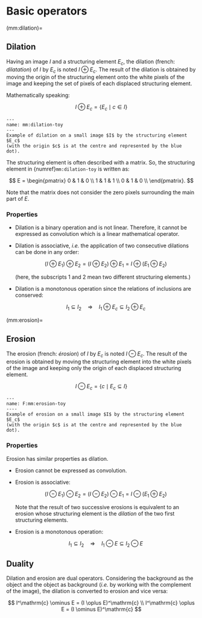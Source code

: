 # Basic operators


(mm:dilation)=
## Dilation

Having an image $I$ and a structuring element $E_c$, the dilation (french: _dilatation_)
of $I$ by $E_c$ is noted $I \oplus E_c$.
The result of the dilation is obtained by moving the origin of the structuring element onto the white pixels of the image
and keeping the set of pixels of each displaced structuring element.

Mathematically speaking:

$$
  I \oplus E_c = \{ E_c \mid c \in I \}
$$

```{figure} dilation-toy.svg
---
name: mm:dilation-toy
---
Example of dilation on a small image $I$ by the structuring element $E_c$
(with the origin $c$ is at the centre and represented by the blue dot).
```

The structuring element is often described with a matrix.
So, the structuring element in {numref}`mm:dilation-toy` is written as:

$$
E =
\begin{pmatrix}
0 & 1 & 0 \\
1 & 1 & 1 \\
0 & 1 & 0 \\
\end{pmatrix}.
$$

Note that the matrix does not consider the zero pixels surrounding the main part of $E$.


### Properties

* Dilation is a binary operation and is not linear.
  Therefore, it cannot be expressed as convolution which is a linear mathematical operator.

* Dilation is associative, _i.e._ the application of two consecutive dilations can be done in any order:

  $$
    (I \oplus  E_1 ) \oplus  E_2 = (I \oplus  E_2) \oplus  E_1 = I \oplus  (E_1 \oplus E_2)
  $$
  
  (here, the subscripts 1 and 2 mean two different structuring elements.)

* Dilation is a monotonous operation since the relations of inclusions are conserved:

  $$
    I_1 \subseteq I_2  \quad\Rightarrow\quad  I_1 \oplus E_c \subseteq I_2 \oplus E_c
  $$


(mm:erosion)=
## Erosion

The erosion (french: _érosion_) of $I$ by $E_c$ is noted $I \ominus E_c$.
The result of the erosion is obtained by moving the structuring element into the white pixels of the image
and keeping only the origin of each displaced structuring element.

$$
  I \ominus E_c = \{ c \mid E_c \subseteq I\}
$$

```{figure} erosion-toy.svg
---
name: F:mm:erosion-toy
----
Example of erosion on a small image $I$ by the structuring element $E_c$
(with the origin $c$ is at the centre and represented by the blue dot).
```

### Properties

Erosion has similar properties as dilation.

* Erosion cannot be expressed as convolution.

* Erosion is associative:

  $$
    (I \ominus E_1 ) \ominus E_2 = (I \ominus E_2) \ominus E_1 = I \ominus (E_1 \oplus E_2)
  $$
  
  Note that the result of two successive erosions is equivalent to an erosion
  whose structuring element is the _dilation_ of the two first structuring elements.

* Erosion is a monotonous operation:

  $$
    I_1 \subseteq I_2  \quad\Rightarrow\quad  I_1 \ominus E \subseteq I_2 \ominus E
  $$


## Duality

Dilation and erosion are dual operators.
Considering the background as the object and the object as background (_i.e._ by working with the complement of the image),
the dilation is converted to erosion and vice versa:

$$
  I^\mathrm{c} \ominus E = (I \oplus E)^\mathrm{c} \\
  I^\mathrm{c} \oplus E = (I \ominus E)^\mathrm{c}
$$